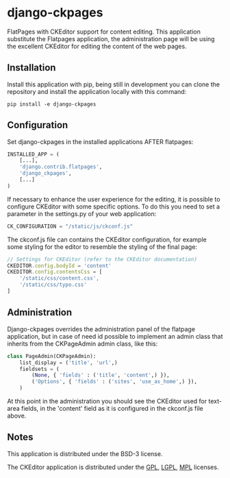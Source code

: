 django-ckpages
==============
FlatPages with CKEditor support for content editing. This application substitute the Flatpages application, the
administration page will be using the excellent CKEditor for editing the content of the web pages.

Installation
------------
Install this application with pip, being still in development you can clone the repository and install the
application locally with this command:
```
pip install -e django-ckpages
```

Configuration
-------------
Set django-ckpages in the installed applications AFTER flatpages:
```python
INSTALLED_APP = (
    [...],
    'django.contrib.flatpages',
    'django_ckpages',
    [...]
)
```

If necessary to enhance the user experience for the editing, it is possible to configure CKEditor with
some specific options. To do this you need to set a parameter in the settings.py of your web application:
```python
CK_CONFIGURATION = "/static/js/ckconf.js"
```

The ckconf.js file can contains the CKEditor configuration, for example some styling for the editor to
resemble the styling of the final page:
```javascript
// Settings for CKEditor (refer to the CKEditor documentation)
CKEDITOR.config.bodyId = 'content'
CKEDITOR.config.contentsCss = [
	'/static/css/content.css',
	'/static/css/typo.css' 
]
```

Administration
--------------
Django-ckpages overrides the administration panel of the flatpage application, but in case of need
id possible to implement an admin class that inherits from the CKPageAdmin admin class, like this:
```python
class PageAdmin(CKPageAdmin):
    list_display = ('title', 'url',)
    fieldsets = (
        (None, { 'fields' : ('title', 'content',) }),
        ('Options', { 'fields' : ('sites', 'use_as_home',) }),
    )
```

At this point in the administration you should see the CKEditor used for text-area fields, in the
'content' field as it is configured in the ckconf.js file above.

Notes
-----
This application is distributed under the BSD-3 license.

The CKEditor application is distributed under the [GPL](http://www.gnu.org/licenses/gpl.html),
[LGPL](http://www.gnu.org/licenses/lgpl.html), [MPL](http://www.mozilla.org/MPL/) licenses.